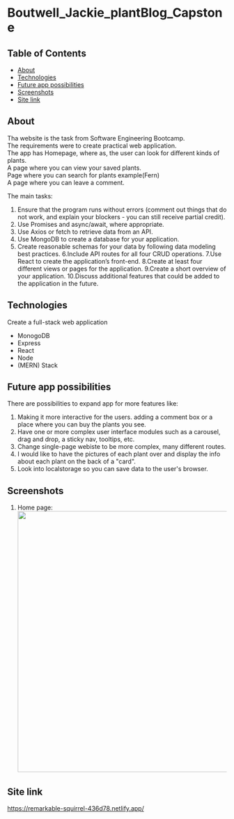 # Boutwell_Jackie_plantBlog_Capstone

## Table of Contents

- [About](#about)
- [Technologies](#technologies)
- [Future app possibilities](#future-app-possibilities)
- [Screenshots](#screenshots)
- [Site link](#site-link)

## About

Tha website is the task from Software Engineering Bootcamp.
<br>
The requirements were to create practical web application.
<br>The app has Homepage, where as, the user can look for different kinds of plants.
<br>A page where you can view your saved plants.
<br>Page where you can search for plants example(Fern)
<br>A page where you can leave a comment.

The main tasks:

1. Ensure that the program runs without errors (comment out things that do not work, and explain your blockers - you can still receive partial credit).
2. Use Promises and async/await, where appropriate.
3. Use Axios or fetch to retrieve data from an API.
4. Use MongoDB to create a database for your application.
5. Create reasonable schemas for your data by following data modeling best practices.
6.Include API routes for all four CRUD operations.
7.Use React to create the application’s front-end.
8.Create at least four different views or pages for the application.
9.Create a short overview of your application.
10.Discuss additional features that could be added to the application in the future.

## Technologies

Create a full-stack web application
- MonogoDB
- Express
- React
- Node
- (MERN) Stack

## Future app possibilities

There are possibilities to expand app for more features like:

1. Making it more interactive for the users. adding a comment box or a place where you can buy the plants you see.
2. Have one or more complex user interface modules such as a carousel, drag and drop, a sticky nav, tooltips, etc.
3. Change single-page webiste to be more complex, many different routes.
4. I would like to have the pictures of each plant over and display the info about each plant on the back of a "card".
5. Look into localstorage so you can save data to the user's browser.

## Screenshots

1. Home page:
   <br>
   <img src="./src/static/320-react.png" width="850" height="600">

## Site link

https://remarkable-squirrel-436d78.netlify.app/